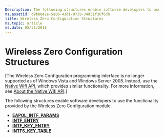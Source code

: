 ```yaml
---
Description: The following structures enable software developers to use the functionality provided by the Wireless Zero Configuration module.
ms.assetid: d9b8042e-5e06-43d1-9738-34d31f36f6db
title: Wireless Zero Configuration Structures
ms.topic: article
ms.date: 05/31/2018
---
```


# Wireless Zero Configuration Structures

\[The Wireless Zero Configuration programming interface is no longer supported as of Windows Vista and Windows Server 2008. Instead, use the [Native Wifi API](native-wifi-reference.md), which provides similar functionality. For more information, see [About the Native Wifi API](about-the-native-wifi-api.md).\]

The following structures enable software developers to use the functionality provided by the Wireless Zero Configuration module.

-   [**EAPOL\_INTF\_PARAMS**](eapol-intf-params.md)
-   [**INTF\_ENTRY**](intf-entry.md)
-   [**INTF\_KEY\_ENTRY**](intf-key-entry.md)
-   [**INTFS\_KEY\_TABLE**](intfs-key-table.md)

 

 



